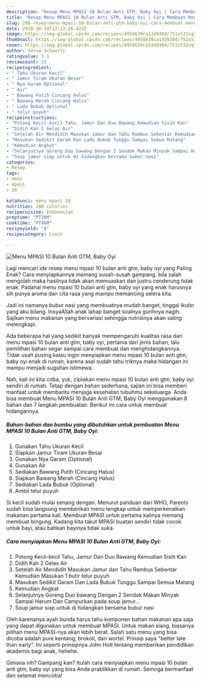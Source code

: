 ```yaml
---
description: "Resep Menu MPASI 10 Bulan Anti GTM, Baby Oyi | Cara Membuat Menu MPASI 10 Bulan Anti GTM, Baby Oyi Yang Bikin Ngiler"
title: "Resep Menu MPASI 10 Bulan Anti GTM, Baby Oyi | Cara Membuat Menu MPASI 10 Bulan Anti GTM, Baby Oyi Yang Bikin Ngiler"
slug: 288-resep-menu-mpasi-10-bulan-anti-gtm-baby-oyi-cara-membuat-menu-mpasi-10-bulan-anti-gtm-baby-oyi-yang-bikin-ngiler
date: 2020-10-14T13:13:28.423Z
image: https://img-global.cpcdn.com/recipes/4958639ca13d9304/751x532cq70/menu-mpasi-10-bulan-anti-gtm-baby-oyi-foto-resep-utama.jpg
thumbnail: https://img-global.cpcdn.com/recipes/4958639ca13d9304/751x532cq70/menu-mpasi-10-bulan-anti-gtm-baby-oyi-foto-resep-utama.jpg
cover: https://img-global.cpcdn.com/recipes/4958639ca13d9304/751x532cq70/menu-mpasi-10-bulan-anti-gtm-baby-oyi-foto-resep-utama.jpg
author: Verna Schwartz
ratingvalue: 3.1
reviewcount: 15
recipeingredient:
- " Tahu Ukuran Kecil"
- " Jamur Tiram Ukuran Besar"
- " Nya Garam Optional"
- " Air"
- " Bawang Putih Cincang Halus"
- " Bawang Merah Cincang Halus"
- " Lada Bubuk Optional"
- " telur puyuh"
recipeinstructions:
- "Potong Kecil-kecil Tahu, Jamur Dan Duo Bawang Kemudian Sisih Kan"
- "Didih Kan 2 Gelas Air"
- "Setelah Air Mendidih Masukan Jamur dan Tahu Rembus Sebentar Kemudian Masukan 1 butir telur puyuh"
- "Masukan Sedikit Garam Dan Lada Bubuk Tunggu Sampai Semua Matang"
- "Kemudian Angkat"
- "Selanjutnya Goreng Duo bawang Dengan 2 Sendok Makan Minyak Sampai Harum Dan Campurkan pada soup jamur..."
- "Soup jamur siap untuk di hidangkan bersama bubur nasi"
categories:
- Resep
tags:
- menu
- mpasi
- 10

katakunci: menu mpasi 10 
nutrition: 280 calories
recipecuisine: Indonesian
preptime: "PT30M"
cooktime: "PT46M"
recipeyield: "4"
recipecategory: Lunch

---
```



![Menu MPASI 10 Bulan Anti GTM, Baby Oyi](https://img-global.cpcdn.com/recipes/4958639ca13d9304/751x532cq70/menu-mpasi-10-bulan-anti-gtm-baby-oyi-foto-resep-utama.jpg)

Lagi mencari ide resep menu mpasi 10 bulan anti gtm, baby oyi yang Paling Enak? Cara menyiapkannya memang susah-susah gampang. bila salah mengolah maka hasilnya tidak akan memuaskan dan justru cenderung tidak enak. Padahal menu mpasi 10 bulan anti gtm, baby oyi yang enak harusnya sih punya aroma dan cita rasa yang mampu memancing selera kita.

Jadi ini namanya bubur nasi yang membuatnya mudah banget, tinggal ikutin yang aku bilang. InsyaAllah anak lahap banget soalnya gurihnya nagih. Sajikan menu makanan yang bervariasi sehingga nutrisinya akan saling melengkapi.

Ada beberapa hal yang sedikit banyak mempengaruhi kualitas rasa dari menu mpasi 10 bulan anti gtm, baby oyi, pertama dari jenis bahan, lalu pemilihan bahan segar sampai cara membuat dan menghidangkannya. Tidak usah pusing kalau ingin menyiapkan menu mpasi 10 bulan anti gtm, baby oyi enak di rumah, karena asal sudah tahu triknya maka hidangan ini mampu menjadi suguhan istimewa.


Nah, kali ini kita coba, yuk, ciptakan menu mpasi 10 bulan anti gtm, baby oyi sendiri di rumah. Tetap dengan bahan sederhana, sajian ini bisa memberi manfaat untuk membantu menjaga kesehatan tubuhmu sekeluarga. Anda bisa membuat Menu MPASI 10 Bulan Anti GTM, Baby Oyi menggunakan 8 bahan dan 7 langkah pembuatan. Berikut ini cara untuk membuat hidangannya.

<!--inarticleads1-->

##### Bahan-bahan dan bumbu yang dibutuhkan untuk pembuatan Menu MPASI 10 Bulan Anti GTM, Baby Oyi:

1. Gunakan  Tahu Ukuran Kecil
1. Siapkan  Jamur Tiram Ukuran Besar
1. Gunakan  Nya Garam (Optional)
1. Gunakan  Air
1. Sediakan  Bawang Putih (Cincang Halus)
1. Siapkan  Bawang Merah (Cincang Halus)
1. Sediakan  Lada Bubuk (Optional)
1. Ambil  telur puyuh


Si kecil sudah mulai senang dengan. Menurut panduan dari WHO, Parents sudah bisa langsung memberikan menu lengkap untuk memperkenalkan makanan pertama kali. Membuat MPASI untuk pertama kalinya memang membuat bingung. Kadang kita takut MPASI buatan sendiri tidak cocok untuk bayi, atau bahkan bayinya tidak suka. 

<!--inarticleads2-->

##### Cara menyiapkan Menu MPASI 10 Bulan Anti GTM, Baby Oyi:

1. Potong Kecil-kecil Tahu, Jamur Dan Duo Bawang Kemudian Sisih Kan
1. Didih Kan 2 Gelas Air
1. Setelah Air Mendidih Masukan Jamur dan Tahu Rembus Sebentar Kemudian Masukan 1 butir telur puyuh
1. Masukan Sedikit Garam Dan Lada Bubuk Tunggu Sampai Semua Matang
1. Kemudian Angkat
1. Selanjutnya Goreng Duo bawang Dengan 2 Sendok Makan Minyak Sampai Harum Dan Campurkan pada soup jamur...
1. Soup jamur siap untuk di hidangkan bersama bubur nasi


Oleh karenanya ayah bunda harus tahu komponen bahan makanan apa saja yang dapat digunakan untuk membuat MPASI. Untuk makan siang, biasanya pilihan menu MPASI-nya akan lebih berat. Salah satu menu yang bisa dicoba adalah pure kentang, brokoli, dan wortel. Prinsip saya &#34;better late than early&#34;. Ini seperti prinsipnya John Holt tentang memberikan pendidikan akademis bagi anak, hehehe. 

Gimana nih? Gampang kan? Itulah cara menyiapkan menu mpasi 10 bulan anti gtm, baby oyi yang bisa Anda praktikkan di rumah. Semoga bermanfaat dan selamat mencoba!
